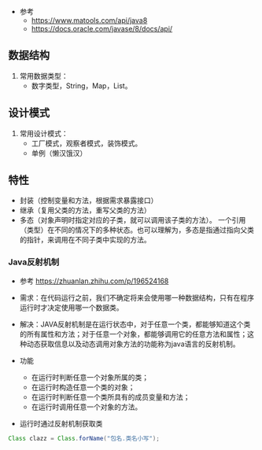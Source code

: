 - 参考 
    - https://www.matools.com/api/java8
    - https://docs.oracle.com/javase/8/docs/api/

## 数据结构
1. 常用数据类型：
    - 数字类型，String，Map，List。

## 设计模式
1. 常用设计模式：
    - 工厂模式，观察者模式，装饰模式。
    - 单例（懒汉饿汉）

## 特性
- 封装（控制变量和方法，根据需求暴露接口）
- 继承（复用父类的方法，重写父类的方法）
- 多态（对象声明时指定对应的子类，就可以调用该子类的方法）。 一个引用（类型）在不同的情况下的多种状态。也可以理解为，多态是指通过指向父类的指针，来调用在不同子类中实现的方法。

### Java反射机制
- 参考 https://zhuanlan.zhihu.com/p/196524168
- 需求：在代码运行之前，我们不确定将来会使用哪一种数据结构，只有在程序运行时才决定使用哪一个数据类。
- 解决：JAVA反射机制是在运行状态中，对于任意一个类，都能够知道这个类的所有属性和方法；对于任意一个对象，都能够调用它的任意方法和属性；这种动态获取信息以及动态调用对象方法的功能称为java语言的反射机制。

- 功能
    - 在运行时判断任意一个对象所属的类；
    - 在运行时构造任意一个类的对象；
    - 在运行时判断任意一个类所具有的成员变量和方法；
    - 在运行时调用任意一个对象的方法。

- 运行时通过反射机制获取类
```java
Class clazz = Class.forName("包名.类名小写");
```